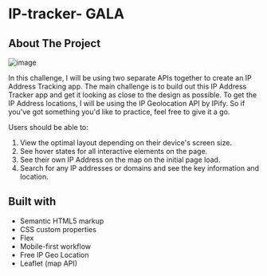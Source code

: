 # IP-tracker- GALA
## About The Project
![image](https://github.com/sahilgala1234/IP-tracker/assets/100221488/af91a2e7-8430-4aa3-aaed-b2d0d411f3ed)

In this challenge, I will be using two separate APIs together to create an IP Address Tracking app.
The main challenge is to build out this IP Address Tracker app and get it looking as close to the design as possible. To get the IP Address locations, I will be using the IP Geolocation API by IPify. So if you've got something you'd like to practice, feel free to give it a go.


Users should be able to:
1. View the optimal layout depending on their device's screen size.
2. See hover states for all interactive elements on the page.
3. See their own IP Address on the map on the initial page load.
4. Search for any IP addresses or domains and see the key information and location.




## Built with 

- Semantic HTML5 markup
- CSS custom properties
- Flex
- Mobile-first workflow
- Free IP Geo Location
- Leaflet (map API)

